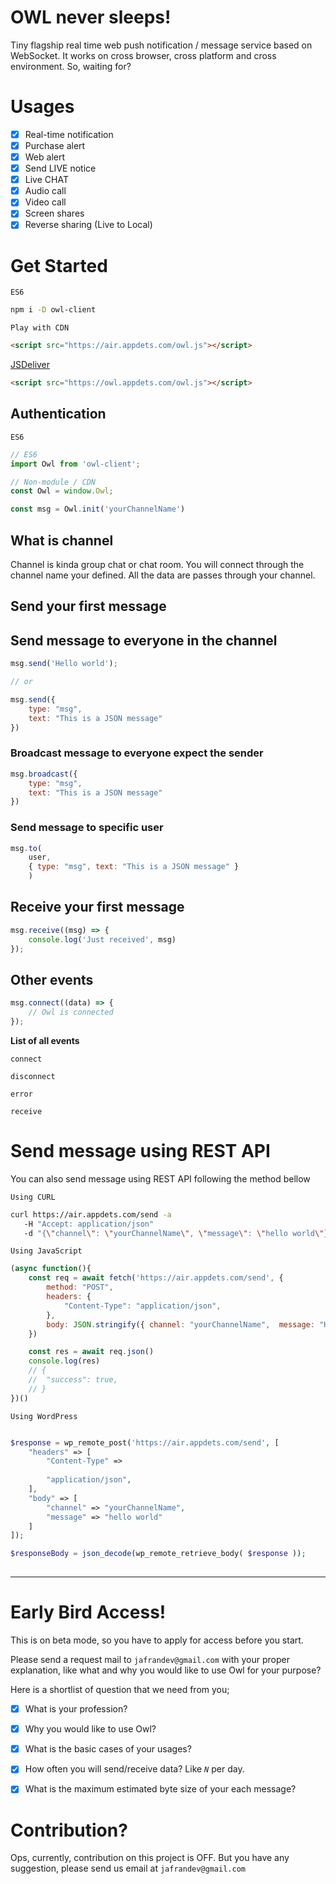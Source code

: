 # OWL never sleeps!
Tiny flagship real time web push notification / message service based on WebSocket. It works on cross browser, cross platform and cross environment. So, waiting for?

# Usages
- [x] Real-time notification
- [x] Purchase alert
- [x] Web alert
- [x] Send LIVE notice
- [x] Live CHAT
- [x] Audio call
- [x] Video call
- [x] Screen shares
- [x] Reverse sharing (Live to Local)
# Get Started

`ES6`
```bash
npm i -D owl-client
```

`Play with CDN`
```html
<script src="https://air.appdets.com/owl.js"></script>
```

[JSDeliver]()
```html
<script src="https://owl.appdets.com/owl.js"></script>
```


## Authentication

`ES6`
```js
// ES6
import Owl from 'owl-client';

// Non-module / CDN
const Owl = window.Owl;

const msg = Owl.init('yourChannelName')
```

## What is channel
Channel is kinda group chat or chat room. You will connect through the channel name your defined. All the data are passes through your channel.

## Send your first message

## Send message to everyone in the channel
```js
msg.send('Hello world');

// or 

msg.send({
    type: "msg",
    text: "This is a JSON message"
})
```

### Broadcast message to everyone expect the sender
```js
msg.broadcast({
    type: "msg",
    text: "This is a JSON message"
})
```

### Send message to specific user
```js
msg.to( 
    user, 
    { type: "msg", text: "This is a JSON message" }
    )
```

## Receive your first message

```js
msg.receive((msg) => {
    console.log('Just received', msg)
});
```

## Other events 
```js
msg.connect((data) => {
    // Owl is connected
});
```


**List of all events** 
 

`connect`

`disconnect`

`error`

`receive`


# Send message using REST API

You can also send message using REST API following the method bellow

`Using CURL` 
```bash
curl https://air.appdets.com/send -a 
   -H "Accept: application/json"
   -d "{\"channel\": \"yourChannelName\", \"message\": \"hello world\"}" 
```

`Using JavaScript` 
```js
(async function(){
    const req = await fetch('https://air.appdets.com/send', {
        method: "POST",
        headers: {
            "Content-Type": "application/json",
        },
        body: JSON.stringify({ channel: "yourChannelName",  message: "Hello world" })
    }) 

    const res = await req.json()
    console.log(res)
    // {
    // 	"success": true,
    // }
})()
```

`Using WordPress` 
```php

$response = wp_remote_post('https://air.appdets.com/send', [
    "headers" => [ 
        "Content-Type" =>
        
        "application/json",
    ],
    "body" => [
        "channel" => "yourChannelName",
        "message" => "hello world"
    ]
]); 

$responseBody = json_decode(wp_remote_retrieve_body( $response )); 
 
```


-----

# Early Bird Access!
This is on beta mode, so you have to apply for access before you start. 

Please send a request mail to `jafrandev@gmail.com` with your proper explanation, like what and why you would like to use Owl for your purpose? 

Here is a shortlist of question that we need from you;
- [x] What is your profession?
- [x] Why you would like to use Owl?
- [x] What is the basic cases of your usages?
- [x] How often you will send/receive data? Like *`N`* per day. 
- [x] What is the maximum estimated byte size of your each message?

 
# Contribution?
Ops, currently, contribution on this project is OFF. But you have any suggestion, please send us email at `jafrandev@gmail.com`